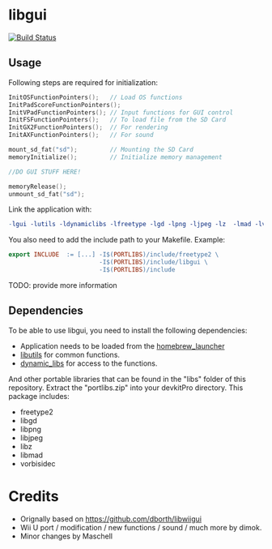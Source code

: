 # libgui
[![Build Status](https://travis-ci.org/Maschell/libgui.svg?branch=master)](https://travis-ci.org/Maschell/libgui)  

## Usage
Following steps are required for initialization:
```C
InitOSFunctionPointers();   // Load OS functions
InitPadScoreFunctionPointers();
InitVPadFunctionPointers(); // Input functions for GUI control
InitFSFunctionPointers();   // To load file from the SD Card
InitGX2FunctionPointers();  // For rendering
InitAXFunctionPointers();   // For sound

mount_sd_fat("sd");			// Mounting the SD Card
memoryInitialize();			// Initialize memory management

//DO GUI STUFF HERE!

memoryRelease();
unmount_sd_fat("sd");
```

Link the application with:
```Makefile
-lgui -lutils -ldynamiclibs -lfreetype -lgd -lpng -ljpeg -lz  -lmad -lvorbisidec
```

You also need to add the include path to your Makefile. Example:

```Makefile
export INCLUDE	:= [...] -I$(PORTLIBS)/include/freetype2 \
						 -I$(PORTLIBS)/include/libgui \
						 -I$(PORTLIBS)/include
```

TODO: provide more information

## Dependencies
To be able to use libgui, you need to install the following dependencies:

- Application needs to be loaded from the [homebrew_launcher](https://github.com/dimok789/homebrew_launcher)
- [libutils](https://github.com/Maschell/libutils) for common functions.
- [dynamic_libs](https://github.com/Maschell/dynamic_libs/tree/lib) for access to the functions.

And other portable libraries that can be found in the "libs" folder of this repository. Extract the "portlibs.zip" into your devkitPro directory.
This package includes:

- freetype2 
- libgd 
- libpng 
- libjpeg 
- libz  
- libmad 
- vorbisidec

# Credits
- Orignally based on https://github.com/dborth/libwiigui
- Wii U port / modification / new functions / sound / much more by dimok.
- Minor changes by Maschell
